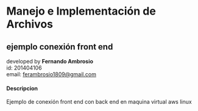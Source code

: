 # Manejo e Implementación de Archivos
## ejemplo conexión front end

developed by **Fernando Ambrosio**<br>
id: 201404106<br>
email: ferambrosio1809@gmail.com<br>

#### Descripcion
Ejemplo de conexión front end con back end en maquina virtual aws linux
